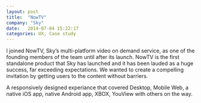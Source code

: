 ```yaml
---
layout: post
title:  "NowTV"
company: "Sky"
date:   2014-07-04 15:22:17
categories: UX, Case study
---
```


I joined NowTV, Sky’s multi-platform video on demand service, as one of the founding members of the team until after its launch. NowTV is the first standalone product that Sky has launched and it has been lauded as a huge success, far exceeding expectations. We wanted to create a compelling invitation by getting users to the content without barriers.  

A responsively designed experiance that covered Desktop, Mobile Web, a native iOS app, native Android app, XBOX, YouView with others on the way. 
